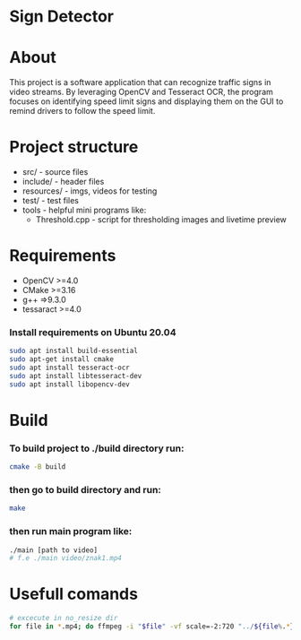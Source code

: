 # Sign Detector

# About
This project is a software application that can recognize traffic signs in video streams. By leveraging OpenCV and Tesseract OCR, the program focuses on identifying speed limit signs and displaying them on the GUI to remind drivers to follow the speed limit.

# Project structure
- src/ - source files
- include/ - header files
- resources/ - imgs, videos for testing
- test/ - test files
- tools - helpful mini programs like:
    - Threshold.cpp - script for thresholding images and livetime preview

# Requirements
- OpenCV >=4.0
- CMake >=3.16
- g++ =>9.3.0
- tessaract >=4.0

### Install requirements on Ubuntu 20.04
```sh
sudo apt install build-essential
sudo apt-get install cmake
sudo apt install tesseract-ocr
sudo apt install libtesseract-dev
sudo apt install libopencv-dev
```

# Build
### To build project to ./build directory run:
```sh
cmake -B build
```
### then go to build directory and run:
```sh
make
```

### then run main program like:
```sh
./main [path to video]
# f.e ./main video/znak1.mp4
```

# Usefull comands 
```sh
# excecute in no_resize dir
for file in *.mp4; do ffmpeg -i "$file" -vf scale=-2:720 "../${file%.*}_720p.mp4"; done # resize videos to 720p (1280x720 px)
```

